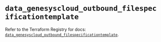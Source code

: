 # `data_genesyscloud_outbound_filespecificationtemplate`

Refer to the Terraform Registry for docs: [`data_genesyscloud_outbound_filespecificationtemplate`](https://registry.terraform.io/providers/mypurecloud/genesyscloud/1.70.0/docs/data-sources/outbound_filespecificationtemplate).
